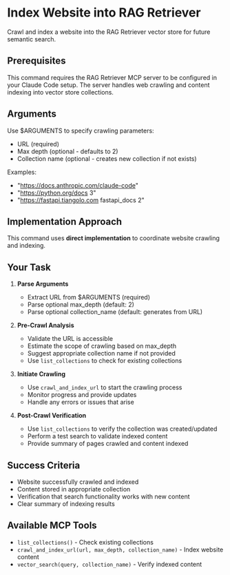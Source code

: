 # Index Website into RAG Retriever

Crawl and index a website into the RAG Retriever vector store for future semantic search.

## Prerequisites
This command requires the RAG Retriever MCP server to be configured in your Claude Code setup. The server handles web crawling and content indexing into vector store collections.

## Arguments
Use $ARGUMENTS to specify crawling parameters:
- URL (required)
- Max depth (optional - defaults to 2)
- Collection name (optional - creates new collection if not exists)

Examples:
- "https://docs.anthropic.com/claude-code"
- "https://python.org/docs 3"
- "https://fastapi.tiangolo.com fastapi_docs 2"

## Implementation Approach
This command uses **direct implementation** to coordinate website crawling and indexing.

## Your Task
1. **Parse Arguments**
   - Extract URL from $ARGUMENTS (required)
   - Parse optional max_depth (default: 2)
   - Parse optional collection_name (default: generates from URL)

2. **Pre-Crawl Analysis**
   - Validate the URL is accessible
   - Estimate the scope of crawling based on max_depth
   - Suggest appropriate collection name if not provided
   - Use `list_collections` to check for existing collections

3. **Initiate Crawling**
   - Use `crawl_and_index_url` to start the crawling process
   - Monitor progress and provide updates
   - Handle any errors or issues that arise

4. **Post-Crawl Verification**
   - Use `list_collections` to verify the collection was created/updated
   - Perform a test search to validate indexed content
   - Provide summary of pages crawled and content indexed

## Success Criteria
- Website successfully crawled and indexed
- Content stored in appropriate collection
- Verification that search functionality works with new content
- Clear summary of indexing results

## Available MCP Tools
- `list_collections()` - Check existing collections
- `crawl_and_index_url(url, max_depth, collection_name)` - Index website content
- `vector_search(query, collection_name)` - Verify indexed content